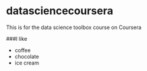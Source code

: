 datasciencecoursera
===================

This is for the data science toolbox course on Coursera

###I like
* coffee
* chocolate
* ice cream
